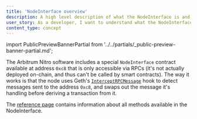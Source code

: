 ```yaml
---
title: 'NodeInterface overview'
description: A high level description of what the NodeInterface is and how it works
user_story: As a developer, I want to understand what the NodeInterface is and how it works.
content_type: concept
---
```


<!-- todo: remove this doc, redirect to existing ref doc -->

import PublicPreviewBannerPartial from '../../partials/_public-preview-banner-partial.md';
 
<PublicPreviewBannerPartial />

The Arbitrum Nitro software includes a special `NodeInterface` contract available at address `0xc8` that is only accessible via RPCs (it's not actually deployed on-chain, and thus can't be called by smart contracts). The way it works is that the node uses Geth's [`InterceptRPCMessage`](https://github.com/OffchainLabs/go-ethereum/blob/@goEthereumCommit@/internal/ethapi/api.go#L1034) hook to detect messages sent to the address `0xc8`, and swaps out the message it's handling before deriving a transaction from it.

The [reference page](/build-decentralized-apps/nodeinterface/02-reference.md) contains information about all methods available in the NodeInterface.
